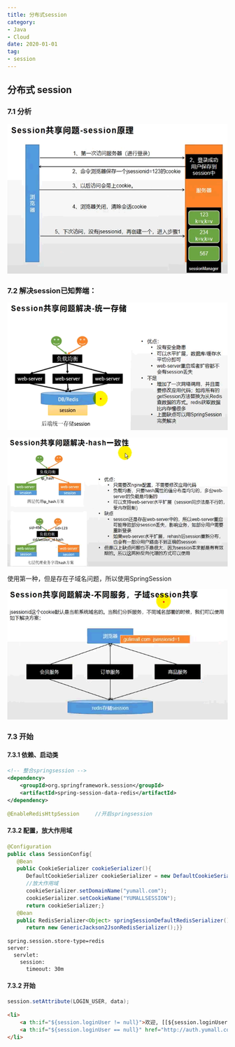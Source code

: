 ```yaml
---
title: 分布式session
category: 
- Java
- Cloud
date: 2020-01-01
tag:
- session
---
```



## 分布式 session

### 7.1 分析

![image-20210926162217627](./cloud-session.assets/true-image-20210926162217627.png)

### 7.2 解决session已知弊端：

![image-20210926163452492](./cloud-session.assets/true-image-20210926163452492.png)

![image-20210926163659508](./cloud-session.assets/true-image-20210926163659508.png)

使用第一种，但是存在子域名问题，所以使用SpringSession

![image-20210926165049222](./cloud-session.assets/true-image-20210926165049222.png)

### 7.3 开始

#### 7.3.1 依赖、启动类

```xml
<!-- 整合springsession -->
<dependency>
    <groupId>org.springframework.session</groupId>
    <artifactId>spring-session-data-redis</artifactId>
</dependency>
```

```java
@EnableRedisHttpSession     //开启springsession
```

#### 7.3.2 配置，放大作用域

```java
@Configuration
public class SessionConfig{
   @Bean
   public CookieSerializer cookieSerializer(){
      DefaultCookieSerializer cookieSerializer = new DefaultCookieSerializer();
      //放大作用域
      cookieSerializer.setDomainName("yumall.com");
      cookieSerializer.setCookieName("YUMALLSESSION");
      return cookieSerializer;}
   @Bean
   public RedisSerializer<Object> springSessionDefaultRedisSerializer(){
      return new GenericJackson2JsonRedisSerializer();}}
```

```properties
spring.session.store-type=redis
server:
  servlet:
    session:
      timeout: 30m
```

#### 7.3.2 开始

```java
session.setAttribute(LOGIN_USER, data);
```

```html
<li>
    <a th:if="${session.loginUser != null}">欢迎, [[${session.loginUser.nickname}]]</a>
    <a th:if="${session.loginUser == null}" href="http://auth.yumall.com/login.html">你好，请登录</a>
</li>
```

